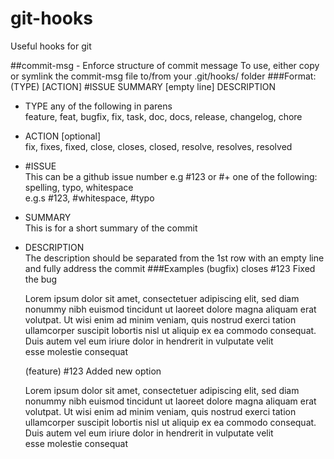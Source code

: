 git-hooks
=========

Useful hooks for git

##commit-msg - Enforce structure of commit message
To use, either copy or symlink the commit-msg file to/from your .git/hooks/ folder
###Format: (TYPE) [ACTION] #ISSUE SUMMARY [empty line] DESCRIPTION

+ TYPE any of the following in parens  
feature, feat, bugfix, fix, task, doc, docs, release, changelog, chore
+ ACTION [optional]  
fix, fixes, fixed, close, closes, closed, resolve, resolves, resolved
+ \#ISSUE  
This can be a github issue number e.g #123 or #+ one of the following: spelling, typo, whitespace  
e.g.s #123, #whitespace, #typo
+ SUMMARY  
This is for a short summary of the commit
+ DESCRIPTION  
The description should be separated from the 1st row with an empty line and fully address the commit
###Examples
    (bugfix) closes #123 Fixed the bug  
    
    Lorem ipsum dolor sit amet, consectetuer adipiscing elit, sed diam  
    nonummy nibh euismod tincidunt ut laoreet dolore magna aliquam erat  
    volutpat. Ut wisi enim ad minim veniam, quis nostrud exerci tation  
    ullamcorper suscipit lobortis nisl ut aliquip ex ea commodo consequat.  
    Duis autem vel eum iriure dolor in hendrerit in vulputate velit  
    esse molestie consequat


    (feature) #123 Added new option  
    
    Lorem ipsum dolor sit amet, consectetuer adipiscing elit, sed diam  
    nonummy nibh euismod tincidunt ut laoreet dolore magna aliquam erat  
    volutpat. Ut wisi enim ad minim veniam, quis nostrud exerci tation  
    ullamcorper suscipit lobortis nisl ut aliquip ex ea commodo consequat.  
    Duis autem vel eum iriure dolor in hendrerit in vulputate velit  
    esse molestie consequat





